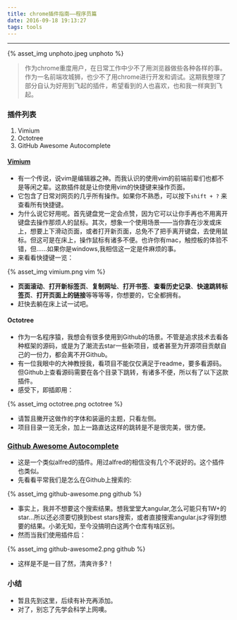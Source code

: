 ```yaml
---
title: chrome插件指南——程序员篇
date: 2016-09-18 19:13:27
tags: tools
---
```


<hr>

{% asset_img unphoto.jpeg unphoto %}

<blockquote>
	作为chrome重度用户，在日常工作中少不了用浏览器做些各种各样的事。作为一名前端攻城狮，也少不了用chrome进行开发和调试。这期我整理了部分自认为好用到飞起的插件，希望看到的人也喜欢，也和我一样爽到飞起。
	
</blockquote>

<!-- more -->

### 插件列表

1. Vimium
2. Octotree
3. GitHub Awesome Autocomplete


#### [Vimium](https://chrome.google.com/webstore/detail/vimium/dbepggeogbaibhgnhhndojpepiihcmeb)

*  有一个传说，说vim是编辑器之神。而我认识的使用vim的前端前辈们也都不是等闲之辈。这款插件就是让你使用vim的快捷键来操作页面。
*  它包含了日常对网页的几乎所有操作。如果你不熟悉，可以按下`shift + ?` 来查看所有快捷键。
*  为什么说它好用呢。首先键盘党一定会点赞，因为它可以让你手再也不用离开键盘去操作那烦人的鼠标。其次，想象一个使用场景——当你靠在沙发或床上，想要上下滑动页面，或者打开新页面，总免不了把手离开键盘，去使用鼠标。但这可是在床上，操作鼠标有诸多不便。也许你有mac，触控板的体验不错，但……如果你是windows,我相信这一定是件麻烦的事。
*  来看看快捷键一览：

{% asset_img vimium.png vim %}

*  **页面滚动**、**打开新标签页**、**复制网址**、**打开书签**、**查看历史记录**、**快速跳转标签页**、**打开页面上的链接**等等等等，你想要的，它全都拥有。
*  赶快去躺在床上试一试吧。

#### Octotree

*  作为一名程序猿，我想会有很多使用到Github的场景。不管是追求技术去看各种框架的源码，或是为了潮流去star一些新项目，或者甚至为开源项目贡献自己的一份力，都会离不开Github。
*  有一位我眼中的大神教授我，看项目不能仅仅满足于readme，要多看源码。但Github上查看源码需要在各个目录下跳转，有诸多不便，所以有了以下这款插件。
*  感受下，即插即用：

{% asset_img octotree.png octotree %}

*  请暂且撇开这做作的字体和装逼的主题，只看左侧。
*  项目目录一览无余，加上一路直达这样的跳转是不是很完美，很方便。

### [Github Awesome Autocomplete](https://chrome.google.com/webstore/detail/github-awesome-autocomple/djkfdjpoelphhdclfjhnffmnlnoknfnd)

*  这是一个类似alfred的插件。用过alfred的相信没有几个不说好的。这个插件也类似。
*  先看看平常我们是怎么在Github上搜索的:

{% asset_img github-awesome.png github %}

*  事实上，我并不想要这个搜索结果。想我堂堂大angular,怎么可能只有1W+的star...所以还必须要切换到best stars搜索，或者直接搜索angular.js才得到想要的结果。小弟无知，至今没搞明白这两个仓库有啥区别。
*  然而当我们使用插件后：

{% asset_img github-awesome2.png github %}

*  这样是不是一目了然，清爽许多?！


### 小结

*  暂且先到这里，后续有补充再添加。
*  对了，别忘了先学会科学上网噢。

